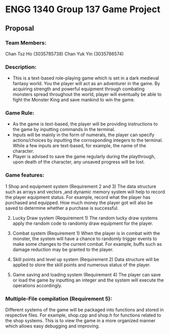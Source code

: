 # ENGG 1340 Group 137 Game Project
## Proposal
### Team Members:
Chan Tsz Ho (3035785738)
Chan Yuk Yin (3035786574)

### Description:
- This is a text-based role-playing game which is set in a dark medieval fantasy world. You the player will act as an adventurer in the game. By acquiring strength and powerful equipment through combating monsters spread throughout the world, player will eventually be able to fight the Monster King and save mankind to win the game.

### Game Rule:
- As the game is text-based, the player will be providing instructions to the game by inputting commands in the terminal.
- Inputs will be mainly in the form of numerals, the player can specify actions/choices by inputting the corrosponding integers to the terminal. While a few inputs are text-based, for example, the name of the character.
- Player is advised to save the game regularly during the playthrough, upon death of the character, any unsaved progress will be lost.

### Game features:
1 Shop and equipment system (Requirement 2 and 3)
The data structure such as arrays and vectors ,and dynamic memory system will help to record the player equipment status. For example, record what the player has purchased and equipped. How much money the player got will also be saved to determine whether a purchase is successful.

2. Lucky Draw system (Requirement 1)
The random lucky draw systems apply the random code to randomly draw equipment for the player.

3. Combat system (Requirement 1)
When the player is in combat with the monster, the system will have a chance to randomly trigger events to make some changes to the current combat. For example, buffs such as damage reduction may be granted to the player.

4. Skill points and level up system (Requirement 2)
Data structure will be applied to store the skill points and numerous status of the player.

5. Game saving and loading system (Requirement 4)
The player can save or load the game by inputting an integer and the system will execute the operations accordingly.

### Multiple-File compilation (Requirement 5):
Different systems of the game will be packaged into functions and stored in respective files. For example, shop.cpp and shop.h for functions related to the shop systems. This is to view the game in a more organized manner which allows easy debugging and improving.
